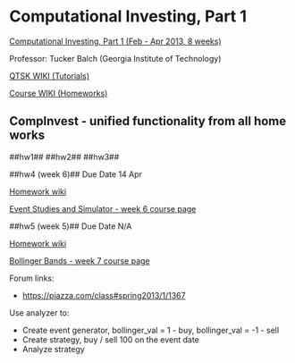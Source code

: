 Computational Investing, Part 1
===============================

[Computational Investing, Part 1 (Feb - Apr 2013, 8 weeks)](https://class.coursera.org/compinvesting1-002/class/index)

Professor: Tucker Balch (Georgia Institute of Technology)

[QTSK WIKI (Tutorials)](http://wiki.quantsoftware.org/index.php?title=QuantSoftware_ToolKit)

[Course WIKI (Homeworks)](http://wiki.quantsoftware.org/index.php?title=Computational_Investing_I)

## CompInvest - unified functionality from all home works ###


##hw1##
##hw2##
##hw3##

##hw4 (week 6)##
Due Date 14 Apr

[Homework wiki](http://wiki.quantsoftware.org/index.php?title=CompInvesti_Homework_4)

[Event Studies and Simulator - week 6 course page](https://class.coursera.org/compinvesting1-002/wiki/view?page=Week6)

##hw5 (week 5)##
Due Date N/A

[Homework wiki](http://wiki.quantsoftware.org/index.php?title=CompInvesti_Homework_5)

[Bollinger Bands - week 7 course page](https://class.coursera.org/compinvesting1-002/wiki/view?page=Week7)

Forum links:
+ https://piazza.com/class#spring2013/1/1367

Use analyzer to:

+ Create event generator, bollinger_val = 1 - buy, bollinger_val = -1 - sell
+ Create  strategy, buy / sell 100 on the event date
+ Analyze strategy
